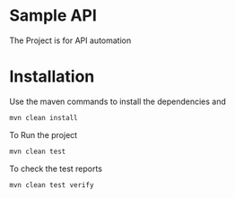 # Sample API

The Project is for API automation 

# Installation

Use the maven commands to install the dependencies and

```sh 
mvn clean install
```

To Run the project

```sh
mvn clean test
```

To check the test reports

```sh
mvn clean test verify
```

